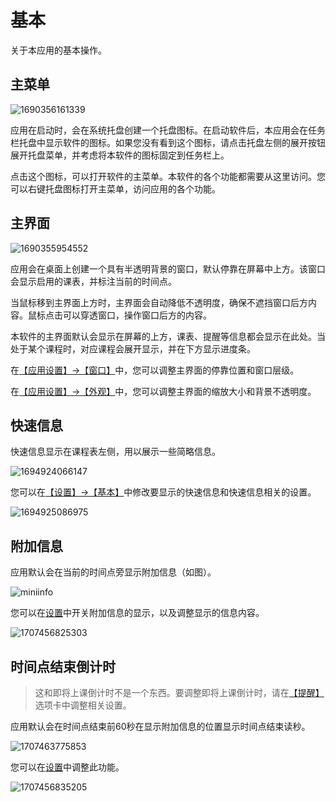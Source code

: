 # 基本

关于本应用的基本操作。

## 主菜单

![1690356161339](pack://application:,,,/ClassIsland;component/Assets/Documents/image/Basic/1690356161339.png)

应用在启动时，会在系统托盘创建一个托盘图标。在启动软件后，本应用会在任务栏托盘中显示软件的图标。如果您没有看到这个图标，请点击托盘左侧的展开按钮展开托盘菜单，并考虑将本软件的图标固定到任务栏上。

点击这个图标，可以打开软件的主菜单。本软件的各个功能都需要从这里访问。您可以右键托盘图标打开主菜单，访问应用的各个功能。

## 主界面

![1690355954552](pack://application:,,,/ClassIsland;component/Assets/Documents/image/Basic/1690355954552.png)

应用会在桌面上创建一个具有半透明背景的窗口，默认停靠在屏幕中上方。该窗口会显示启用的课表，并标注当前的时间点。

当鼠标移到主界面上方时，主界面会自动降低不透明度，确保不遮挡窗口后方内容。鼠标点击可以穿透窗口，操作窗口后方的内容。

本软件的主界面默认会显示在屏幕的上方，课表、提醒等信息都会显示在此处。当处于某个课程时，对应课程会展开显示，并在下方显示进度条。

在[【应用设置】→【窗口】](ci://app/settings/window)中，您可以调整主界面的停靠位置和窗口层级。

在[【应用设置】→【外观】](ci://app/settings/appearance)中，您可以调整主界面的缩放大小和背景不透明度。

## 快速信息

快速信息显示在课程表左侧，用以展示一些简略信息。

![1694924066147](pack://application:,,,/ClassIsland;component/Assets/Documents/image/MiniInfo/1694924066147.png)

您可以在[【设置】->【基本】](ci://app/settings/general)中修改要显示的快速信息和快速信息相关的设置。

![1694925086975](pack://application:,,,/ClassIsland;component/Assets/Documents/image/MiniInfo/1694925086975.png)

## 附加信息

应用默认会在当前的时间点旁显示附加信息（如图）。

![miniinfo](pack://application:,,,/ClassIsland;component/Assets/Documents/image/Basic/miniinfo.png)

您可以在[设置](ci://app/settings/general)中开关附加信息的显示，以及调整显示的信息内容。

![1707456825303](pack://application:,,,/ClassIsland;component/Assets/Documents/image/Basic/1707456825303.png)

## 时间点结束倒计时

> 这和即将上课倒计时不是一个东西。要调整即将上课倒计时，请在[【提醒】](ci://app/settings/notification/08F0D9C3-C770-4093-A3D0-02F3D90C24BC)选项卡中调整相关设置。

应用默认会在时间点结束前60秒在显示附加信息的位置显示时间点结束读秒。

![1707463775853](pack://application:,,,/ClassIsland;component/Assets/Documents/image/Basic/1707463775853.png)

您可以在[设置](ci://app/settings/general)中调整此功能。

![1707456835205](pack://application:,,,/ClassIsland;component/Assets/Documents/image/Basic/1707456835205.png)